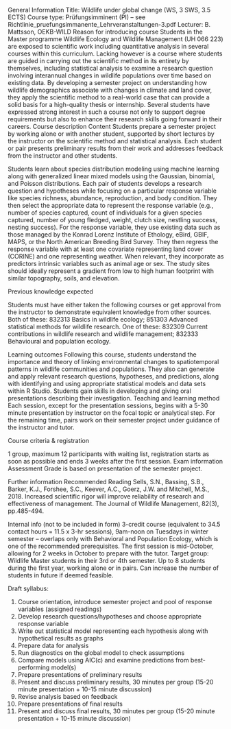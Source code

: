 General Information
Title: Wildlife under global change (WS, 3 SWS, 3.5 ECTS)
Course type: Prüfungsimminent (PI) – see Richtlinie_pruefungsimmanente_Lehrveranstaltungen-3.pdf
Lecturer: B. Mattsson, OEKB-WILD
Reason for introducing course
Students in the Master programme Wildlife Ecology and Wildlife Management (UH 066 223) are exposed to scientific work including quantitative analysis in several courses within this curriculum. Lacking however is a course where students are guided in carrying out the scientific method in its entirety by themselves, including statistical analysis to examine a research question involving interannual changes in wildlife populations over time based on existing data.  By developing a semester project on understanding how wildlife demographics associate with changes in climate and land cover, they apply the scientific method to a real-world case that can provide a solid basis for a high-quality thesis or internship.  Several students have expressed strong interest in such a course not only to support degree requirements but also to enhance their research skills going forward in their careers.
Course description
Content
Students prepare a semester project by working alone or with another student, supported by short lectures by the instructor on the scientific method and statistical analysis.  Each student or pair presents preliminary results from their work and addresses feedback from the instructor and other students.

Students learn about species distribution modeling using machine learning along with generalized linear mixed models using the Gaussian, binomial, and Poisson distributions.  Each pair of students develops a research question and hypotheses while focusing on a particular response variable like species richness, abundance, reproduction, and body condition. They then select the appropriate data to represent the response variable (e.g., number of species captured, count of individuals for a given species captured, number of young fledged, weight, clutch size, nestling success, nesting success).  For the response variable, they use existing data such as those managed by the Konrad Lorenz Institute of Ethology, eBird, GBIF, MAPS, or the North American Breeding Bird Survey.  They then regress the response variable with at least one covariate representing land cover (CORINE) and one representing weather.  When relevant, they incorporate as predictors intrinsic variables such as animal age or sex. The study sites should ideally represent a gradient from low to high human footprint with similar topography, soils, and elevation.

Previous knowledge expected

Students must have either taken the following courses or get approval from the instructor to demonstrate equivalent knowledge from other sources. Both of these: 832313 Basics in wildlife ecology; 851303 Advanced statistical methods for wildlife research.  One of these: 832309 Current contributions in wildlife research and wildlife management; 832333 Behavioural and population ecology.

Learning outcomes
Following this course, students understand the importance and theory of linking environmental changes to spatiotemporal patterns in wildlife communities and populations.  They also can generate and apply relevant research questions, hypotheses, and predictions, along with identifying and using appropriate statistical models and data sets within R Studio. Students gain skills in developing and giving oral presentations describing their investigation.
Teaching and learning method
Each session, except for the presentation sessions, begins with a 5-30 minute presentation by instructor on the focal topic or analytical step.  For the remaining time, pairs work on their semester project under guidance of the instructor and tutor.

Course criteria & registration

1 group, maximum 12 participants with waiting list, registration starts as soon as possible and ends 3 weeks after the first session.
Exam information
Assessment
Grade is based on presentation of the semester project.

Further information
Recommended Reading
Sells, S.N., Bassing, S.B., Barker, K.J., Forshee, S.C., Keever, A.C., Goerz, J.W. and Mitchell, M.S., 2018. Increased scientific rigor will improve reliability of research and effectiveness of management. The Journal of Wildlife Management, 82(3), pp.485-494.

Internal info (not to be included in form)
3-credit course (equivalent to 34.5 contact hours = 11.5 x 3-hr sessions), 9am-noon on Tuesdays in winter semester – overlaps only with Behavioral and Population Ecology, which is one of the recommended prerequisites.  The first session is mid-October, allowing for 2 weeks in October to prepare with the tutor.
Target group: Wildlife Master students in their 3rd or 4th semester.
Up to 8 students during the first year, working alone or in pairs.  Can increase the number of students in future if deemed feasible.

Draft syllabus:
1)	Course orientation, introduce semester project and pool of response variables (assigned readings)
2)	Develop research questions/hypotheses and choose appropriate response variable
3)	Write out statistical model representing each hypothesis along with hypothetical results as graphs
4)	Prepare data for analysis
5)	Run diagnostics on the global model to check assumptions
6)	Compare models using AIC(c) and examine predictions from best-performing model(s)
7)	Prepare presentations of preliminary results
8)	Present and discuss preliminary results, 30 minutes per group (15-20 minute presentation + 10-15 minute discussion)
9)	Revise analysis based on feedback
10)	Prepare presentations of final results
11)	Present and discuss final results, 30 minutes per group (15-20 minute presentation + 10-15 minute discussion)
